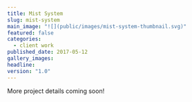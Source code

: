 ```yaml
---
title: Mist System
slug: mist-system
main_image: "![](public/images/mist-system-thumbnail.svg)"
featured: false
categories:
  - client work
published_date: 2017-05-12
gallery_images: 
headline: 
version: "1.0"
---
```


More project details coming soon!